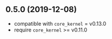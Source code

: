 0.5.0 (2019-12-08)
------------------

* compatible with `core_kernel` = v0.13.0
* require `core_kernel` >= v0.11.0

